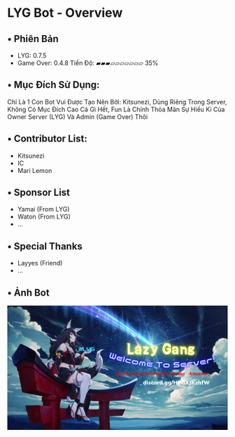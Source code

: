 # LYG Bot - Overview
## • Phiên Bản
+ LYG: 0.7.5
+ Game Over: 0.4.8
Tiến Độ: ▰▰▰▱▱▱▱▱▱▱ 35%
## • Mục Đích Sử Dụng:
Chỉ Là 1 Con Bot Vui Được Tạo Nên Bởi: Kitsunezi, Dùng Riêng Trong Server, Không Có Mục Đích Cao Cả Gì Hết,
Fun Là Chính Thỏa Mãn Sự Hiếu Kì Của Owner Server (LYG) Và Admin (Game Over) Thôi
## • Contributor List:
+ Kitsunezi
+ IC
+ Mari Lemon
## • Sponsor List
+ Yamai (From LYG)
+ Waton (From LYG)
+ ...
## • Special Thanks
+ Layyes (Friend)
+ ...
## • Ảnh Bot
![Preview image](/Assets/svbanner.png)
